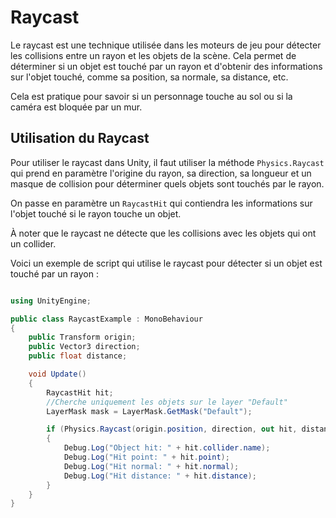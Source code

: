 # Raycast

Le raycast est une technique utilisée dans les moteurs de jeu pour détecter les collisions entre un rayon et les objets de la scène. Cela permet de déterminer si un objet est touché par un rayon et d'obtenir des informations sur l'objet touché, comme sa position, sa normale, sa distance, etc.

Cela est pratique pour savoir si un personnage touche au sol ou si la caméra est bloquée par un mur.

## Utilisation du Raycast

Pour utiliser le raycast dans Unity, il faut utiliser la méthode `Physics.Raycast` qui prend en paramètre l'origine du rayon, sa direction, sa longueur et un masque de collision pour déterminer quels objets sont touchés par le rayon.

On passe en paramètre un `RaycastHit` qui contiendra les informations sur l'objet touché si le rayon touche un objet.

À noter que le raycast ne détecte que les collisions avec les objets qui ont un collider.

Voici un exemple de script qui utilise le raycast pour détecter si un objet est touché par un rayon :

```csharp

using UnityEngine;

public class RaycastExample : MonoBehaviour
{
    public Transform origin;
    public Vector3 direction;
    public float distance;

    void Update()
    {
        RaycastHit hit;
        //Cherche uniquement les objets sur le layer "Default"
        LayerMask mask = LayerMask.GetMask("Default");

        if (Physics.Raycast(origin.position, direction, out hit, distance, mask))
        {
            Debug.Log("Object hit: " + hit.collider.name);
            Debug.Log("Hit point: " + hit.point);
            Debug.Log("Hit normal: " + hit.normal);
            Debug.Log("Hit distance: " + hit.distance);
        }
    }
}

```

